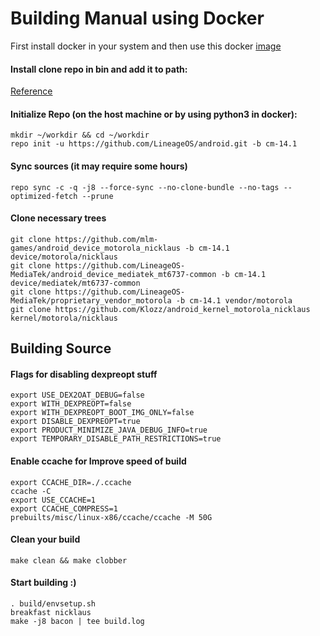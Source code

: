 # Building Manual using Docker


First install docker in your system and then use this docker [image](https://github.com/mlm-games/android-builder-AOSP-7.1)


#### Install clone repo in bin and add it to path:

[Reference](https://wiki.lineageos.org/devices/bacon/build/#install-the-repo-command)

#### Initialize Repo (on the host machine or by using python3 in docker):
```
mkdir ~/workdir && cd ~/workdir
repo init -u https://github.com/LineageOS/android.git -b cm-14.1
```
#### Sync sources (it may require some hours)
```
repo sync -c -q -j8 --force-sync --no-clone-bundle --no-tags --optimized-fetch --prune
``` 
#### Clone necessary trees
```
git clone https://github.com/mlm-games/android_device_motorola_nicklaus -b cm-14.1 device/motorola/nicklaus
git clone https://github.com/LineageOS-MediaTek/android_device_mediatek_mt6737-common -b cm-14.1 device/mediatek/mt6737-common
git clone https://github.com/LineageOS-MediaTek/proprietary_vendor_motorola -b cm-14.1 vendor/motorola
git clone https://github.com/Klozz/android_kernel_motorola_nicklaus kernel/motorola/nicklaus
```
## Building Source

#### Flags for disabling dexpreopt stuff
```
export USE_DEX2OAT_DEBUG=false
export WITH_DEXPREOPT=false
export WITH_DEXPREOPT_BOOT_IMG_ONLY=false
export DISABLE_DEXPREOPT=true
export PRODUCT_MINIMIZE_JAVA_DEBUG_INFO=true
export TEMPORARY_DISABLE_PATH_RESTRICTIONS=true
```

#### Enable ccache for Improve speed of build
```
export CCACHE_DIR=./.ccache
ccache -C
export USE_CCACHE=1
export CCACHE_COMPRESS=1
prebuilts/misc/linux-x86/ccache/ccache -M 50G
```
#### Clean your build
```
make clean && make clobber
```

#### Start building :) 
```
. build/envsetup.sh 
breakfast nicklaus
make -j8 bacon | tee build.log
```
